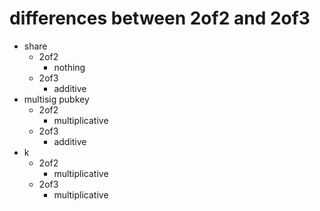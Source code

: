 # differences between 2of2 and 2of3

* share
    * 2of2
        * nothing
    * 2of3
        * additive
* multisig pubkey
    * 2of2
        * multiplicative
    * 2of3
        * additive
* k
    * 2of2
        * multiplicative
    * 2of3
        * multiplicative
